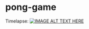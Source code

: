 # pong-game

Timelapse:
[![IMAGE ALT TEXT HERE](https://img.youtube.com/vi/a9oOy45O_MY/0.jpg)](https://www.youtube.com/watch?v=a9oOy45O_MY)
